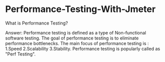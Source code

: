 # Performance-Testing-With-Jmeter

What is Performance Testing?

Answer: Performance testing is defined as a type of Non-functional software testing.
The goal of performance testing is to eliminate performance bottlenecks.
The main focus of performance testing is : 1.Speed
                                           2.Scalability
                                           3.Stability.
Performance testing is popularly called  as "Perf Testing".
